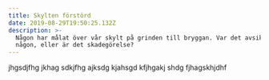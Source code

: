 ```yaml
---
title: Skylten förstörd
date: 2019-08-29T19:50:25.132Z
description: >-
  Någon har målat över vår skylt på grinden till bryggan. Var det avsiktligt av
  någon, eller är det skadegörelse?
---
```

jhgsdjfhg jkhag sdkjfhg ajksdg kjahsgd kfjhgakj shdg fjhagskhjdhf
